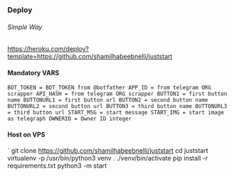 ### Deploy

###### Simple Way
https://heroku.com/deploy?template=https://github.com/shamilhabeebnelli/juststart

#### Mandatory VARS
`
    BOT_TOKEN = BOT_TOKEN from @botfather
    APP_ID = from telegram ORG scrapper
    API_HASH = from telegram ORG scrapper
    BUTTON1 = first button name
    BUTTONURL1 = first button url
    BUTTON2 = second button name
    BUTTONURL2 = second button url
    BUTTON3 = third button name
    BUTTONURL3 = third button url
    START_MSG = start message
    START_IMG = start image as telegraph
    OWNERID = Owner ID integer
`

#### Host on VPS
`
git clone https://github.com/shamilhabeebnelli/juststart
cd juststart
virtualenv -p /usr/bin/python3 venv
. ./venv/bin/activate
pip install -r requirements.txt
python3 -m start
